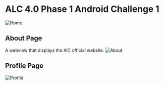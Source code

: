 # ALC 4.0 Phase 1 Android Challenge 1

![Home](https://github.com/aubreyomondi/alc-android-phase1-challenge1/blob/master/ALC%20Phase%201.jpg) 

## About Page
A webview that displays the AlC official website.
![About](https://github.com/aubreyomondi/alc-android-phase1-challenge1/blob/master/ALC%20Phase%201_about.jpg) 

## Profile Page
![Profile](https://github.com/aubreyomondi/alc-android-phase1-challenge1/blob/master/ALC%20Phase%201_profile.jpg)



